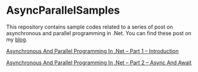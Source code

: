 # AsyncParallelSamples
This repository contains sample codes related to a series of post on asynchronous and parallel programming in .Net. You can find these post on my [blog](http://hamidmosalla.com).  

[Asynchronous And Parallel Programming In .Net – Part 1 – Introduction](http://hamidmosalla.com/2018/03/16/asynchronous-and-parallel-programming-in-net-part-1/)

[Asynchronous And Parallel Programming In .Net – Part 2 – Async And Await](http://hamidmosalla.com/2018/03/30/asynchronous-and-parallel-programming-in-net-part-2-async-and-await/)
